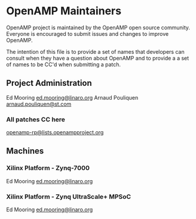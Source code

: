 # OpenAMP Maintainers

OpenAMP project is maintained by the OpenAMP open source community. Everyone
is encouraged to submit issues and changes to improve OpenAMP.

The intention of this file is to provide a set of names that developers can
consult when they have a question about OpenAMP and to provide a a set of
names to be CC'd when submitting a patch.


## Project Administration
Ed Mooring <ed.mooring@linaro.org>
Arnaud Pouliquen <arnaud.pouliquen@st.com>

### All patches CC here
openamp-rp@lists.openampproject.org

## Machines
### Xilinx Platform - Zynq-7000
Ed Mooring <ed.mooring@linaro.org>

### Xilinx Platform - Zynq UltraScale+ MPSoC
Ed Mooring <ed.mooring@linaro.org>
